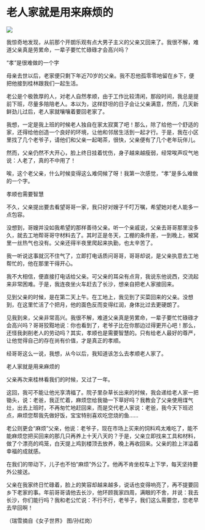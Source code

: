 # 老人家就是用来麻烦的

![](http://www.yilinzazhi.com/images/yili/yili201314/yili20131461-1-l.jpg)

我惊奇地发现，从前那个开朗乐观有点大男子主义的父亲又回来了。我很不解，难道父亲真是劳累命，一辈子要忙忙碌碌才会高兴吗？ 

“孝”是很难做的一个字 

母亲去世以后，老家便只剩下年近70岁的父亲。我不忍他孤零零地留在乡下，便把他接到桂林跟我们一起生活。 

老公是个极敦厚的人，对老人自然孝顺，由于工作比较清闲，那段时间，我总是提前下班，尽量多陪陪老人。本以为，这样舒坦的日子会让父亲满意，然而，几天新鲜劲儿过后，老人家就嚷嚷着要回老家了。 

我想，一定是我上班的时候老人独自在家太寂寞了吧！那么，除了给他一个舒适的家，还得给他创造一个良好的环境，让他和邻居生活到一起才行。于是，我在小区里找了几个老爷子，请他们和父亲一起喝茶，很快，父亲便有了几个老年玩伴儿。 

然而，父亲仍然不大开心，脸上终日挂着忧伤，身子越来越瘦弱，经常唉声叹气地说：人老了，真的不中用了！ 

唉，这个老父亲，什么时候变得这么难伺候了呀！我第一次感觉，“孝”是多么难做的一个字。 

孝顺也需要智慧 

不久，父亲提出要去看望哥哥一家，我只好对嫂子千叮万嘱，希望她对老人能多一点包容。 

没想到，哥嫂并没如我希望的那样善待父亲。听一个亲戚说，父亲去哥哥那里没多久，就去工地帮哥哥守材料去了。其时正是冬天，工棚的条件差，一到晚上，被窝里一丝热气也没有。父亲还得半夜里爬起来执勤，也太辛苦了。 

我一听说这事就沉不住气了，立即打电话质问哥哥，哥哥却说，是父亲执意去工地帮忙的，他在那里干得开心。 

我不大相信，便直接打电话给父亲。可父亲的耳朵有点背，我说东他说西，交流起来非常困难。于是，我连夜坐火车赶去了长沙，想亲自把老人家接回来。 

见到父亲的时候，是在第二天上午。在工地上，我见到了买菜回来的父亲。没想到，在这里忙活了个把月，他的面色反而变得红润，身体比过去更硬朗了。 

见我到来，父亲非常高兴。我很不解，难道父亲真是劳累命，一辈子要忙忙碌碌才会高兴吗？哥哥狡黠地说：你也看到了，老爷子比在你那边过得更开心吧！那么，还怪我剥削老人的劳动吗？其实，孝顺也是需要智慧的。只有给老人最好的尊严，让他觉得自己的存在尚有价值，才是真正的孝顺。 

经哥哥这么一说，我想，从今以后，我知道该怎么去孝顺老人家了。 

老人家就是用来麻烦的 

父亲再次来桂林看我们的时候，又过了一年。 

这回，我可不能让他光享清福了。院子里杂草长出来的时候，我会递给老人家一把锄头，说：老爸，我正忙着，麻烦您给我锄一下草好吗？我教会了父亲使用煤气灶，出去上班时，不再匆忙地赶回来，而是交代老人家说：老爸，我今天下班迟点，麻烦您帮我先做好饭，宝宝特别喜欢吃您烧的鱼…… 

老公则更会“麻烦”父亲，他说：老爷子，现在市场上买来的饲料鸡太难吃了，能不能麻烦您把买回来的那几只再养上十天八天的？于是，父亲立即找来工具和材料，做了个漂亮的鸡笼，白天提上鸡到楼顶去放养，晚上再收回来。父亲的脸上洋溢着幸福的成就感。 

在我们的带动下，儿子也不怕“麻烦”外公了。他再不肯坐校车上下学，每天坚持要外公接送。 

父亲在我家终日忙碌着，脸上的笑容却越来越多，说话也变得响亮了，再不提要回乡下老家的事。年前哥哥请他去长沙，他环顾我家四周，满眼的不舍，并说：我去长沙，你们能行吗？我和老公忙说：不行不行，老爷子，我们这么需要您，您老早去早回啊！ 

（瑞雪摘自《女子世界》 图/孙红岗）